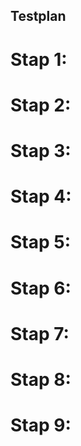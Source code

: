 ## Testplan
# Stap 1:
# Stap 2:
# Stap 3:
# Stap 4:
# Stap 5:
# Stap 6:
# Stap 7:
# Stap 8:
# Stap 9:
